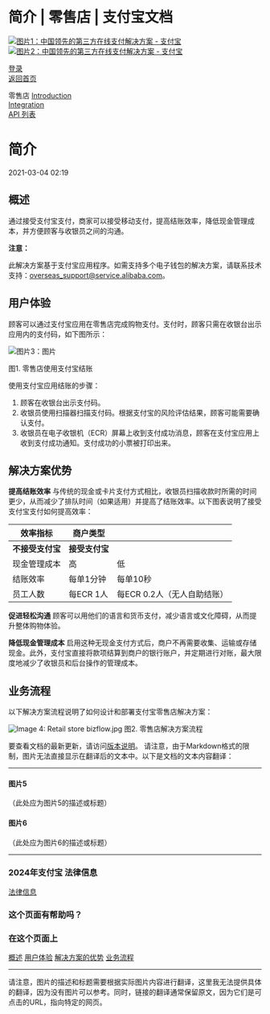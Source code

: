 简介 | 零售店 | 支付宝文档
===============

[![图片1：中国领先的第三方在线支付解决方案 - 支付宝](https://ac.alipay.com/storage/2024/3/26/d66c43c0-440d-4c97-9976-f2028a2c8c5e.svg)![图片2：中国领先的第三方在线支付解决方案 - 支付宝](https://ac.alipay.com/storage/2024/3/26/a48bd336-aea0-4f16-bf83-616eacbb4434.svg)](/docs/)

[登录](https://global.alipay.com/ilogin/account_login.htm?goto=https%3A%2F%2Fglobal.alipay.com%2Fdocs%2Fac%2Fretailstore%2Fintro)  
[返回首页](../../)

零售店
[Introduction](/docs/ac/retailstore/intro)  
[Integration](/docs/ac/retailstore/integration)  
[API 列表](/docs/ac/retailstore/api)  

简介
============

2021-03-04 02:19

概述
--------

通过接受支付宝支付，商家可以接受移动支付，提高结账效率，降低现金管理成本，并方便顾客与收银员之间的沟通。

**注意：**

此解决方案基于支付宝应用程序。如需支持多个电子钱包的解决方案，请联系技术支持：[overseas\_support@service.alibaba.com](mailto:overseas_support@service.alibaba.com)。

用户体验
------------

顾客可以通过支付宝应用在零售店完成购物支付。支付时，顾客只需在收银台出示应用内的支付码，如下图所示：

![图片3：图片](https://cdn.nlark.com/lark/0/2018/png/65509/1545367271663-9d11ea5c-4bc4-451a-9fdb-ae572e77572b.png)

图1. 零售店使用支付宝结账

使用支付宝应用结账的步骤：

1. 顾客在收银台出示支付码。
2. 收银员使用扫描器扫描支付码。根据支付宝的风险评估结果，顾客可能需要确认支付。
3. 收银员在电子收银机（ECR）屏幕上收到支付成功消息，顾客在支付宝应用上收到支付成功通知。支付成功的小票被打印出来。

**解决方案优势**
-----------------

**提高结账效率**
与传统的现金或卡片支付方式相比，收银员扫描收款时所需的时间更少，从而减少了排队时间（如果适用）并提高了结账效率。以下图表说明了接受支付宝支付如何提高效率：

| **效率指标** | **商户类型** | |
| --- | --- | --- |
| **不接受支付宝** | **接受支付宝** |
| 现金管理成本 | 高 | 低 |
| 结账效率 | 每单1分钟 | 每单10秒 |
| 员工人数 | 每ECR 1人 | 每ECR 0.2人（无人自助结账） |  

**促进轻松沟通**
顾客可以用他们的语言和货币支付，减少语言或文化障碍，从而提升整体购物体验。

**降低现金管理成本**
启用这种无现金支付方式后，商户不再需要收集、运输或存储现金。此外，支付宝直接将款项结算到商户的银行账户，并定期进行对账，最大限度地减少了收银员和后台操作的管理成本。

**业务流程**
-------------
以下解决方案流程说明了如何设计和部署支付宝零售店解决方案：

![Image 4: Retail store bizflow.jpg](https://cdn.nlark.com/yuque/0/2020/jpeg/561635/1587547897918-44c18734-38a2-4ff6-b44b-844a5461d329.jpeg)
图2. 零售店解决方案流程

要查看文档的最新更新，请访问[版本说明](https://global.alipay.com/docs/releasenotes)。
请注意，由于Markdown格式的限制，图片无法直接显示在翻译后的文本中。以下是文档的文本内容翻译：

---

#### 图片5
（此处应为图片5的描述或标题）

#### 图片6
（此处应为图片6的描述或标题）

---

### 2024年支付宝 法律信息
[法律信息](https://global.alipay.com/docs/ac/platform/membership "支付宝法律信息")

### 这个页面有帮助吗？
### 在这个页面上
[概述](#Overview "概述")
[用户体验](#3fda4231 "用户体验")
[解决方案的优势](#9b310d10 "解决方案的优势")
[业务流程](#9951fa3e "业务流程")

---

请注意，图片的描述和标题需要根据实际图片内容进行翻译，这里我无法提供具体的翻译，因为没有图片可以参考。同时，链接的翻译通常保留原文，因为它们是可点击的URL，指向特定的网页。